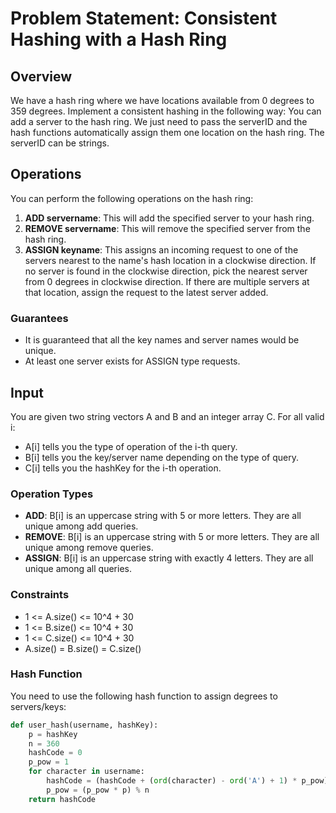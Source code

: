 # Problem Statement: Consistent Hashing with a Hash Ring

## Overview

We have a hash ring where we have locations available from 0 degrees to 359 degrees. Implement a consistent hashing in the following way: You can add a server to the hash ring. We just need to pass the serverID and the hash functions automatically assign them one location on the hash ring. The serverID can be strings.

## Operations

You can perform the following operations on the hash ring:

1. **ADD servername**: This will add the specified server to your hash ring.
2. **REMOVE servername**: This will remove the specified server from the hash ring.
3. **ASSIGN keyname**: This assigns an incoming request to one of the servers nearest to the name's hash location in a clockwise direction. If no server is found in the clockwise direction, pick the nearest server from 0 degrees in clockwise direction. If there are multiple servers at that location, assign the request to the latest server added.

### Guarantees

- It is guaranteed that all the key names and server names would be unique.
- At least one server exists for ASSIGN type requests.

## Input

You are given two string vectors A and B and an integer array C. For all valid i:

- A[i] tells you the type of operation of the i-th query.
- B[i] tells you the key/server name depending on the type of query.
- C[i] tells you the hashKey for the i-th operation.

### Operation Types

- **ADD**: B[i] is an uppercase string with 5 or more letters. They are all unique among add queries.
- **REMOVE**: B[i] is an uppercase string with 5 or more letters. They are all unique among remove queries.
- **ASSIGN**: B[i] is an uppercase string with exactly 4 letters. They are all unique among all queries.

### Constraints

- 1 <= A.size() <= 10^4 + 30
- 1 <= B.size() <= 10^4 + 30
- 1 <= C.size() <= 10^4 + 30
- A.size() = B.size() = C.size()

### Hash Function

You need to use the following hash function to assign degrees to servers/keys:

```python
def user_hash(username, hashKey):
    p = hashKey
    n = 360
    hashCode = 0
    p_pow = 1
    for character in username:
        hashCode = (hashCode + (ord(character) - ord('A') + 1) * p_pow) % n
        p_pow = (p_pow * p) % n
    return hashCode
